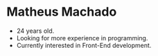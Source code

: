 # Matheus Machado

- 24 years old.
- Looking for more experience in programming.
- Currently interested in Front-End development.
